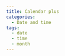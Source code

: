 ```yaml
---
title: Calendar plus
categories:
  - Date and time
tags:
  - date
  - time
  - month
---
```

